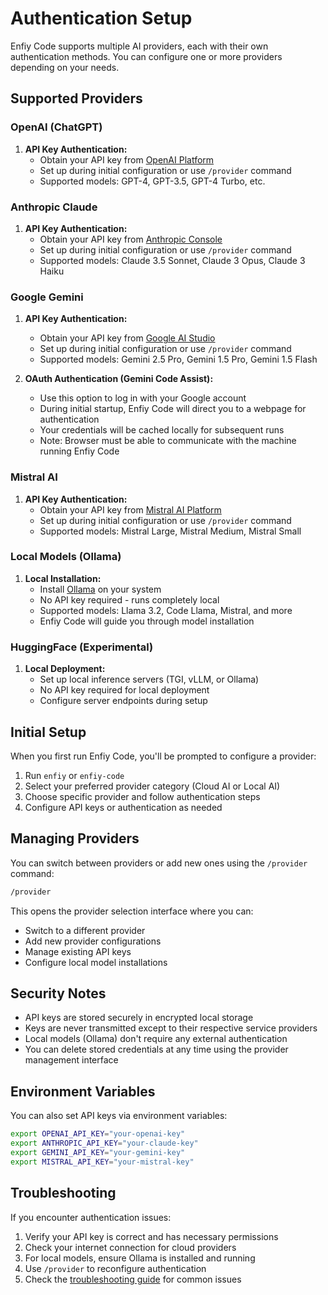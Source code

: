 # Authentication Setup

Enfiy Code supports multiple AI providers, each with their own authentication methods. You can configure one or more providers depending on your needs.

## Supported Providers

### OpenAI (ChatGPT)
1. **API Key Authentication:**
   - Obtain your API key from [OpenAI Platform](https://platform.openai.com/api-keys)
   - Set up during initial configuration or use `/provider` command
   - Supported models: GPT-4, GPT-3.5, GPT-4 Turbo, etc.

### Anthropic Claude
1. **API Key Authentication:**
   - Obtain your API key from [Anthropic Console](https://console.anthropic.com/)
   - Set up during initial configuration or use `/provider` command
   - Supported models: Claude 3.5 Sonnet, Claude 3 Opus, Claude 3 Haiku

### Google Gemini
1. **API Key Authentication:**
   - Obtain your API key from [Google AI Studio](https://aistudio.google.com/app/apikey)
   - Set up during initial configuration or use `/provider` command
   - Supported models: Gemini 2.5 Pro, Gemini 1.5 Pro, Gemini 1.5 Flash

2. **OAuth Authentication (Gemini Code Assist):**
   - Use this option to log in with your Google account
   - During initial startup, Enfiy Code will direct you to a webpage for authentication
   - Your credentials will be cached locally for subsequent runs
   - Note: Browser must be able to communicate with the machine running Enfiy Code

### Mistral AI
1. **API Key Authentication:**
   - Obtain your API key from [Mistral AI Platform](https://console.mistral.ai/)
   - Set up during initial configuration or use `/provider` command
   - Supported models: Mistral Large, Mistral Medium, Mistral Small

### Local Models (Ollama)
1. **Local Installation:**
   - Install [Ollama](https://ollama.ai/) on your system
   - No API key required - runs completely local
   - Supported models: Llama 3.2, Code Llama, Mistral, and more
   - Enfiy Code will guide you through model installation

### HuggingFace (Experimental)
1. **Local Deployment:**
   - Set up local inference servers (TGI, vLLM, or Ollama)
   - No API key required for local deployment
   - Configure server endpoints during setup

## Initial Setup

When you first run Enfiy Code, you'll be prompted to configure a provider:

1. Run `enfiy` or `enfiy-code`
2. Select your preferred provider category (Cloud AI or Local AI)
3. Choose specific provider and follow authentication steps
4. Configure API keys or authentication as needed

## Managing Providers

You can switch between providers or add new ones using the `/provider` command:

```bash
/provider
```

This opens the provider selection interface where you can:
- Switch to a different provider
- Add new provider configurations
- Manage existing API keys
- Configure local model installations

## Security Notes

- API keys are stored securely in encrypted local storage
- Keys are never transmitted except to their respective service providers
- Local models (Ollama) don't require any external authentication
- You can delete stored credentials at any time using the provider management interface

## Environment Variables

You can also set API keys via environment variables:

```bash
export OPENAI_API_KEY="your-openai-key"
export ANTHROPIC_API_KEY="your-claude-key"
export GEMINI_API_KEY="your-gemini-key"
export MISTRAL_API_KEY="your-mistral-key"
```

## Troubleshooting

If you encounter authentication issues:

1. Verify your API key is correct and has necessary permissions
2. Check your internet connection for cloud providers
3. For local models, ensure Ollama is installed and running
4. Use `/provider` to reconfigure authentication
5. Check the [troubleshooting guide](../troubleshooting.md) for common issues